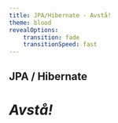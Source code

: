 ```yaml
---
title: JPA/Hibernate - Avstå!
theme: blood
revealOptions:
    transition: fade
    transitionSpeed: fast    
---
```



## JPA / Hibernate

# _Avstå!_ <!-- .element: class="fragment" --> 
